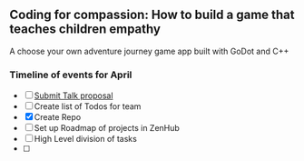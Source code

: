 ## Coding for compassion: How to build a game that teaches children empathy
A choose your own adventure journey game app built with GoDot and C++

### Timeline of events for April
- [ ] [Submit Talk proposal](https://gist.github.com/jannaee/58e21dde01bda9671cc13580b901ef7e)
- [ ] Create list of Todos for team
- [x] Create Repo
- [ ] Set up Roadmap of projects in ZenHub
- [ ] High Level division of tasks 
- [ ] 
